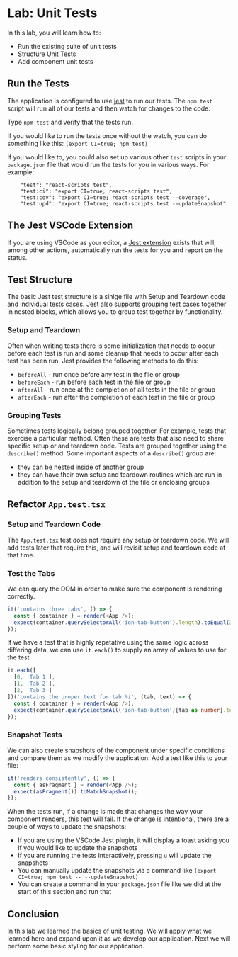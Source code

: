 # Lab: Unit Tests

In this lab, you will learn how to:

* Run the existing suite of unit tests
* Structure Unit Tests
* Add component unit tests

## Run the Tests

The application is configured to use [jest](https://jestjs.io) to run our tests. The `npm test` script will run all of our tests and then watch for changes to the code.

Type `npm test` and verify that the tests run.

If you would like to run the tests once without the watch, you can do something like this: `(export CI=true; npm test)`

If you would like to, you could also set up various other `test` scripts in your `package.json` file that would run the tests for you in various ways. For example:

```
    "test": "react-scripts test",
    "test:ci": "export CI=true; react-scripts test",
    "test:cov": "export CI=true; react-scripts test --coverage",
    "test:upd": "export CI=true; react-scripts test --updateSnapshot"
```

## The Jest VSCode Extension

If you are using VSCode as your editor, a <a href="https://github.com/jest-community/vscode-jest" target="_blank">Jest extension</a> exists that will, among other actions, automatically run the tests for you and report on the status.

## Test Structure

The basic Jest test structure is a sinlge file with Setup and Teardown code and individual tests cases. Jest also supports grouping test cases together in nested blocks, which allows you to group test together by functionality.

### Setup and Teardown

Often when writing tests there is some initialization that needs to occur before each test is run and some cleanup that needs to occur after each test has been run. Jest provides the following methods to do this:

- `beforeAll` - run once before any test in the file or group
- `beforeEach` - run before each test in the file or group
- `afterAll` - run once at the completion of all tests in the file or group
- `afterEach` - run after the completion of each test in the file or group

### Grouping Tests

Sometimes tests logically belong grouped together. For example, tests that exercise a particular method. Often these are tests that also need to share specific setup or and teardown code. Tests are grouped together using the `describe()` method. Some important aspects of a `describe()` group are:

- they can be nested inside of another group
- they can have their own setup and teardown routines which are run in addition to the setup and teardown of the file or enclosing groups

## Refactor `App.test.tsx`

### Setup and Teardown Code

The `App.test.tsx` test does not require any setup or teardown code. We will add tests later that require this, and will revisit setup and teardown code at that time.

### Test the Tabs

We can query the DOM in order to make sure the component is rendering correctly.

```TypeScript
it('contains three tabs', () => {
  const { container } = render(<App />);
  expect(container.querySelectorAll('ion-tab-button').length).toEqual(3);
});
```

If we have a test that is highly repetative using the same logic across differing data, we can use `it.each()` to supply an array of values to use for the test.

```TypeScript
it.each([
  [0, 'Tab 1'],
  [1, 'Tab 2'],
  [2, 'Tab 3']
])('contains the proper text for tab %i', (tab, text) => {
  const { container } = render(<App />);
  expect(container.querySelectorAll('ion-tab-button')[tab as number].textContent).toEqual(text);
});
```

### Snapshot Tests

We can also create snapshots of the component under specific conditions and compare them as we modify the application. Add a test like this to your file:

```TypeScript
it('renders consistently', () => {
  const { asFragment } = render(<App />);
  expect(asFragment()).toMatchSnapshot();
});
```

When the tests run, if a change is made that changes the way your component renders, this test will fail. If the change is intentional, there are a couple of ways to update the snapshots:

- If you are using the VSCode Jest plugin, it will display a toast asking you if you would like to update the snapshots
- If you are running the tests interactively, pressing `u` will update the snapshots
- You can manually update the snapshots via a command like `(export CI=true; npm test -- --updateSnapshot)`
- You can create a command in your `package.json` file like we did at the start of this section and run that

## Conclusion

In this lab we learned the basics of unit testing. We will apply what we learned here and expand upon it as we develop our application. Next we will perform some basic styling for our application.
